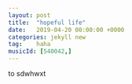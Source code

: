 ```yaml
---
layout: post
title:  "hopeful life"
date:   2019-04-20 00:00:00 +0000
categories: jekyll new
tag:	haha 
musicId: [540042,]
---
```

to sdwhwxt<br/>

<canvas id="wy"></canvas> <!--canvas 画布-->

<script>
var canvas = document.getElementById("wy"),
ctx = canvas.getContext("2d");

var ww,wh;

function onResize(){
  ww = canvas.width = document.getElementsByClassName("wrapper")[0].offsetWidth;
  wh = canvas.height = window.innerHeight;
}

ctx.strokeStyle = "red";
ctx.shadowBlur = 25;
ctx.shadowColor = "hsla(0, 100%, 60%,0.5)";

var precision = 100;
var hearts = [],lastPos=[[0,0],[0,0],[0,0],[0,0],[0,0],[0,0],[0,0]];
var j=0,k=0;
function onMove(e){
	/*if(e.type=="touchstart"){
        hearts.push(new Heart(e.touches[e.which].pageX, e.touches[e.which].pageY-canvas.offsetTop));
        lastPos[e.which]=[e.touches[e.which].pageX, e.touches[e.which].pageY-canvas.offsetTop];
        return;
	};*/
    if(e.type=="mousemove"&&e.pageX>canvas.offsetLeft&&e.pageY>canvas.offsetTop&&e.pageX<ww+canvas.offsetLeft&&e.pageY<wh+canvas.offsetTop){
        if((e.offsetX-lastPos[0][0])*(e.offsetX-lastPos[0][0])+(e.offsetY-lastPos[0][1])*(e.offsetY-lastPos[0][1])>900){
            lastPos[0]=[e.offsetX,e.offsetY];
            //hearts.push(new Heart(e.clientX-canvas.offsetLeft, e.clientY-canvas.offsetTop+(document.documentElement.scrollTop || document.body.scrollTop)));
            hearts.push(new Heart(e.offsetX,e.offsetY));
        }
        return;
    }
    if(e.type=="touchmove"){
        for(var i=0;i<e.touches.length;i++){
            if((e.touches[i].pageX-lastPos[i][0])*(e.touches[i].pageX-lastPos[i][0])+(e.touches[i].pageY-lastPos[i][1])*(e.touches[i].pageY-lastPos[i][1])>900){
                lastPos[i]=[e.touches[i].pageX,e.touches[i].pageY];
                hearts.push(new Heart(e.touches[i].pageX-canvas.offsetLeft, e.touches[i].pageY-canvas.offsetTop));
            }
        }
    }
}

var Heart = function(x,y){
  this.x = x || Math.random()*ww;
  this.x0=this.x;
  this.y = y || Math.random()*wh;
  this.y0=this.y;
  this.size = Math.random()*2 + 4;
  this.shadowBlur = Math.random() * 2;
  if(Math.random()>0.5) this.speedX = (Math.random()-0.5) +1.5;
  else this.speedX = (Math.random()-0.5) -1.5;
  this.speedY = (Math.random()-0.5) * 6;
  this.speedSize = Math.random()*0.01 + 0.02;
  this.opacity = 1;
  this.vertices = [];
  for (var i = 0; i < precision; i++) {
    var step = (i / precision - 0.5) * (Math.PI * 2);
    var vector = {
      x : (15 * Math.pow(Math.sin(step), 3)),
      y : -(13 * Math.cos(step) - 5 * Math.cos(2 * step) - 2 * Math.cos(3 * step) - Math.cos(4 * step)) 
    }
    this.vertices.push(vector);
  }
}

Heart.prototype.draw = function(){
  this.size -= this.speedSize;
  this.x += this.speedX;
  this.y = this.y0-80+0.05*(Math.abs(this.x-this.x0)-40)*(Math.abs(this.x-this.x0)-40);//this.speedY;
  ctx.save();
  ctx.translate(-1000,this.y);
  ctx.scale(this.size, this.size);
  ctx.beginPath();
  for (var i = 0; i < precision; i++) {
    var vector = this.vertices[i];
    ctx.lineTo(vector.x, vector.y);
  }
  ctx.globalAlpha = this.size;
  ctx.shadowBlur = Math.round((3 - this.size) * 10);
  ctx.shadowColor = "hsla(0, 100%, 60%,0.5)";
  ctx.shadowOffsetX = this.x + 1000;
  ctx.globalCompositeOperation = "screen"
  ctx.closePath();
  ctx.fill()
  ctx.restore();
};


function render(a){
  requestAnimationFrame(render);
  j+=1;
  if(j%20==0){
    hearts.push(new Heart());
  }
  ctx.clearRect(0,0,ww,wh);
  for (var i = 0; i < hearts.length; i++) {
    hearts[i].draw();
    if(hearts[i].size <= 0){
      hearts.splice(i,1);
      i--;
    }
  }

}


onResize();
window.addEventListener("mousemove", onMove);
window.addEventListener("touchmove", onMove);
//window.addEventListener("touchstart", onMove);
window.addEventListener("resize", onResize);
requestAnimationFrame(render);

</script>



